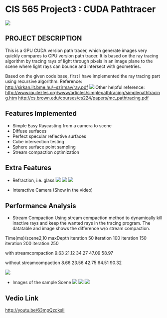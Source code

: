 CIS 565 Project3 : CUDA Pathtracer
===================

![](images/scene2_iterations2000.jpg)

PROJECT DESCRIPTION
-------------------
This is a GPU CUDA version path tracer, which generate images very quickly compares to CPU version path tracer. It is based on the ray tracing algorithm by tracing rays of light through pixels in an image plane to the scene where light rays can bounce and intersect with geometries.

Based on the given code base, first I have implemented the ray tracing part using recursive algorithm. 
Reference: http://sirkan.iit.bme.hu/~szirmay/ray.pdf
![](images/1ray_iterations1000.jpg)
Other helpful reference: http://www.iquilezles.org/www/articles/simplepathtracing/simplepathtracing.htm
http://cs.brown.edu/courses/cs224/papers/mc_pathtracing.pdf

Features Implemented
-------------------
 - Simple Easy Raycasting from a camera to scene
 - Diffuse surfaces
 - Perfect specular reflective surfaces
 - Cube intersection testing
 - Sphere surface point sampling
 - Stream compaction optimization

Extra Features
-------------------
 - Refraction, i.e. glass
 ![](images/scene2_iterations20.jpg)
 ![](images/scene2_iterations200.jpg)
 ![](images/scene2_iterations2000.jpg)
 
 - Interactive Camera (Show in the video)
 
Performance Analysis
-------------------
 - Stream Compaction
 Using stream compaction method to dynamically kill inactive rays and keep the wanted rays in the tracing program. The datatable and image shows the difference w/o stream compaction.

Time(ms)/scene2,10 maxDepth	  iteration 50		iteration 100		iteration 150  		iteration 200		iteration 250

with streamcompaction			      9.63			        21.12			      34.27            47.09		        58.97

without streamcompaction		    8.66			        23.56			      42.75		         64.51		        90.32	

![](datatable.jpg)

 - Images of the sample Scene
![](images/path_iterations100.jpg)
![](images/path_iterations1000.jpg)
![](images/path_iterations2000.jpg)

 
Vedio Link
-------------------
http://youtu.be/63mpQzdkslI
